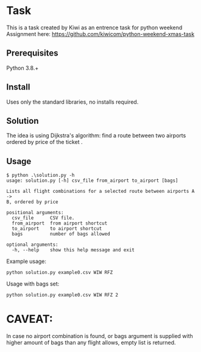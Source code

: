 # Task 

This is a task created by Kiwi as an entrence task for python weekend 
Assignment here: https://github.com/kiwicom/python-weekend-xmas-task



## Prerequisites
Python 3.8.+

## Install 
Uses only the standard libraries, no installs required.

## Solution
The idea is using Dijkstra's algorithm: find a route between two airports 
ordered by price of the ticket .

## Usage
```
$ python .\solution.py -h
usage: solution.py [-h] csv_file from_airport to_airport [bags]

Lists all flight combinations for a selected route between airports A ->
B, ordered by price

positional arguments:
  csv_file      CSV file.
  from_airport  from airport shortcut
  to_airport    to airport shortcut
  bags          number of bags allowed

optional arguments:
  -h, --help    show this help message and exit
```

Example usage:
```
python solution.py example0.csv WIW RFZ
```

Usage with bags set:
```
python solution.py example0.csv WIW RFZ 2
```

# CAVEAT: 
In case no airport combination is found, or bags argument is supplied with 
higher amount of bags than any flight allows, empty list is returned.






